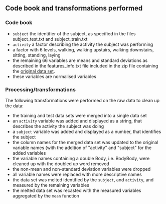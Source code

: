 ## Code book and transformations performed
### Code book
- ```subject``` the identifier of the subject, as specified in the files subject_test.txt and subject_train.txt
- ```activity``` a factor describing the activity the subject was performing
 - a factor with 6 levels, walking, walking upstairs, walking downstairs, sitting, standing, laying
- the remaining 66 variables are means and standard deviations as described in the features_info.txt file included
  in the zip file containing the [original data set](http://archive.ics.uci.edu/ml/machine-learning-databases/00240/UCI%20HAR%20Dataset.zip).  
 - these variables are normalised variables
 

### Processing/transformations
The following transformations were performed on the raw data to clean up the data:
 - the training and test data sets were merged into a single data set
 - an ```activity``` variable was added and displayed as a string, that describes the activity the subject was doing
 - a ```subject``` variable was added and displayed as a number, that identifies the subject
 - the column names for the merged data set was updated to the original variable names (with the addition of "activity" and "subject" for the added variables
 - the variable names containing a double Body, i.e. BodyBody, were cleaned up with the doubled up word removed
 - the non-mean and non-standard deviation variables were dropped
 - all variable names were replaced with more descriptive names
 - the data set was melted identified by the ```subject```, and ```activity```, and measured by the remaining variables
 - the melted data set was recasted with the measured variables aggregated by the ```mean``` function

